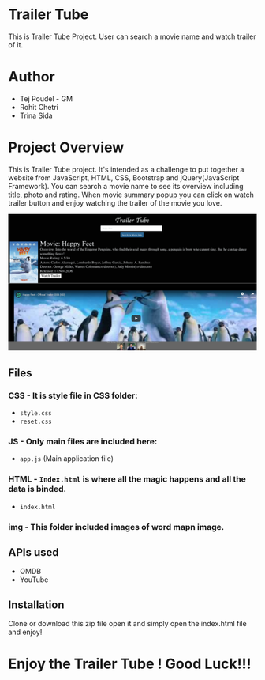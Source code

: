 
# Trailer Tube
This is Trailer Tube Project. User can search a movie name and watch trailer of it. 
# Author
- Tej Poudel - GM
- Rohit Chetri
- Trina Sida

# Project Overview
This is Trailer Tube project. It's intended as a challenge to put together a website from JavaScript, HTML, CSS, Bootstrap and jQuery(JavaScript Framework). You can search a movie name to see its overview including title, photo and rating. When movie summary popup you can click on watch trailer button and enjoy watching the trailer of the movie you love.

![Screenshot](https://github.com/tejpoudel/trailer-tube/blob/master/assets/images/Screenshot.png)

## Files
### CSS - It is style file in CSS folder:
- `style.css`
- `reset.css`

### JS - Only main files are included here:
- `app.js` (Main application file)

### HTML - `Index.html` is where all the magic happens and all the data is binded.
- `index.html`

### img - This folder included images of word mapn image.

## APIs used
- OMDB
- YouTube

## Installation
Clone or download this zip file open it and simply open the index.html file and enjoy!

# Enjoy the Trailer Tube ! Good Luck!!!
